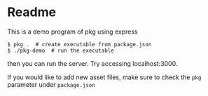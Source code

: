 # Readme
This is a demo program of pkg using express

```
$ pkg .  # create executable from package.json
$ ./pkg-demo  # run the executable
```
then you can run the server. Try accessing localhost:3000. 

If you would like to add new asset files, make sure to check the `pkg` parameter under `package.json`
